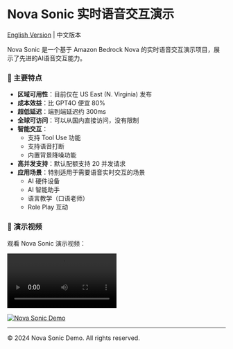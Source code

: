 # Nova Sonic 实时语音交互演示

[English Version](README_EN.md) | 中文版本

Nova Sonic 是一个基于 Amazon Bedrock Nova 的实时语音交互演示项目，展示了先进的AI语音交互能力。

### 🌟 主要特点

- **区域可用性**：目前仅在 US East (N. Virginia) 发布
- **成本效益**：比 GPT4O 便宜 80%
- **超低延迟**：端到端延迟约 300ms
- **全球可访问**：可以从国内直接访问，没有限制
- **智能交互**：
  - 支持 Tool Use 功能
  - 支持语音打断
  - 内置背景降噪功能
- **高并发支持**：默认配额支持 20 并发请求
- **应用场景**：特别适用于需要语音实时交互的场景
  - AI 硬件设备
  - AI 智能助手
  - 语言教学（口语老师）
  - Role Play 互动

### 🎥 演示视频

观看 Nova Sonic 演示视频：

<video controls style="width: 50%;">
  <source src="https://d18k98y33mzd4b.cloudfront.net/Nova+Sonic+Demo+Recording.mp4" type="video/mp4">
  Your browser does not support the video tag.
</video>

[![Nova Sonic Demo](https://img.shields.io/badge/观看演示-Nova%20Sonic-blue)](https://d18k98y33mzd4b.cloudfront.net/Nova+Sonic+Demo+Recording.mp4)

---

© 2024 Nova Sonic Demo. All rights reserved. 